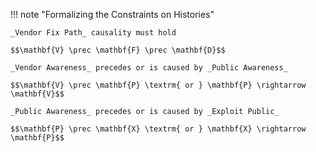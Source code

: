 !!! note "Formalizing the Constraints on Histories"

    _Vendor Fix Path_ causality must hold

    $$\mathbf{V} \prec \mathbf{F} \prec \mathbf{D}$$
  
    _Vendor Awareness_ precedes or is caused by _Public Awareness_

    $$\mathbf{V} \prec \mathbf{P} \textrm{ or } \mathbf{P} \rightarrow \mathbf{V}$$

    _Public Awareness_ precedes or is caused by _Exploit Public_

    $$\mathbf{P} \prec \mathbf{X} \textrm{ or } \mathbf{X} \rightarrow \mathbf{P}$$
